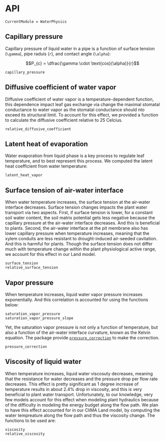 # API
```@meta
CurrentModule = WaterPhysics
```




## Capillary pressure
Capillary pressure of liquid water in a pipe is a function of surface tension
    (``\gamma``), pipe raduis (``r``), and contact angle (``\alpha``):

```math
P_{c} = \dfrac{\gamma \cdot \text{cos}(\alpha)}{r}
```

```@docs
capillary_pressure
```




## Diffusive coefficient of water vapor
Diffusive coefficient of water vapor is a temperature-dependent function, this
    dependence impact leaf gas exchange via change the maximal stomatal
    conductance to water vapor as the stomatal conductance should nto exceed
    its structural limit. To account for this effect, we provided a function to
    calculate the diffusive coefficient relative to 25 Celcius.

```@docs
relative_diffusive_coefficient
```




## Latent heat of evaporation
Water evaporation from liquid phase is a key process to regulate leaf
    temperature, and to best represent this process. We computed the latent
    heat coefficient from water temperature:

```@docs
latent_heat_vapor
```




## Surface tension of air-water interface
When water temperature increases, the surface tension at the air-water
    interface decreases. Surface tension changes impacts the plant water
    transport via two aspects. First, if surface tension is lower, for a
    constant soil water content, the soil matrix potential gets less negative
    because the capillary pressure at the air-water interface decreases. And
    this is beneficial to plants. Second, the air-water interface at the pit
    membrane also has lower capillary pressure when temperature increases,
    meaning that the xylem conduits are less resistant to drought-induced
    air-seeded cavitation. And this is harmful for plants. Though the surface
    tension does not differ much with temperature change within the plant
    physiological active range, we account for this effect in our Land model.

```@docs
surface_tension
relative_surface_tension
```




## Vapor pressure
When temperature increases, liquid water vapor pressure increases
    exponentially. And this correlation is accounted for using the functions
    below:

```@docs
saturation_vapor_pressure
saturation_vapor_pressure_slope
```

Yet, the saturation vapor pressure is not only a function of temperature, but
    also a function of the air-water interface curvature, known as the Kelvin
    equation. The package provide [`pressure_correction`](@ref) to make the
    correction.

```@docs
pressure_correction
```




## Viscosity of liquid water
When temperature increases, liquid water viscosuty decreases, meaning that the
    resistance for water decreases and the pressure drop per flow rate
    decreases. This effect is pretty significant as 1 degree increase of
    temperature results in about 2.4% drop in viscosity, and this is very
    beneficial to plant water transport. Unfortunately, to our knowledge, very
    few models account for this effect when modeling plant hydraulics because
    of the difficulty in modeling the energy budget along the flow path. We
    plan to have this effect accounted for in our CliMA Land model, by
    computing the water tempreature along the flow path and thus the viscosity
    change. The functions to be used are:

```@docs
viscosity
relative_viscosity
```

